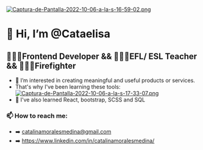 [![Captura-de-Pantalla-2022-10-06-a-la-s-16-59-02.png](https://i.postimg.cc/hjkR1CDh/Captura-de-Pantalla-2022-10-06-a-la-s-16-59-02.png)](https://postimg.cc/5YSrxSFM)

# 👋 Hi, I’m @Cataelisa 
## 👩🏻‍💻**Frontend Developer** && 👩🏻‍🏫**EFL/ ESL Teacher** && 👩🏻‍🚒**Firefighter**
- 👀 I’m interested in creating meaningful and useful products or services. 
- That's why I've been learning these tools:
[![Captura-de-Pantalla-2022-10-06-a-la-s-17-33-07.png](https://i.postimg.cc/9MXNq0Dx/Captura-de-Pantalla-2022-10-06-a-la-s-17-33-07.png)](https://postimg.cc/TySczRqm)
- 🌱 I've also learned React, bootstrap, SCSS and SQL
### 📫 **How to reach me:**
- ➡️ catalinamoralesmedina@gmail.com
- ➡️ https://www.linkedin.com/in/catalinamoralesmedina/ 

<!---
Cataelisa/Cataelisa is a ✨ special ✨ repository because its `README.md` (this file) appears on your GitHub profile.
You can click the Preview link to take a look at your changes.
--->
